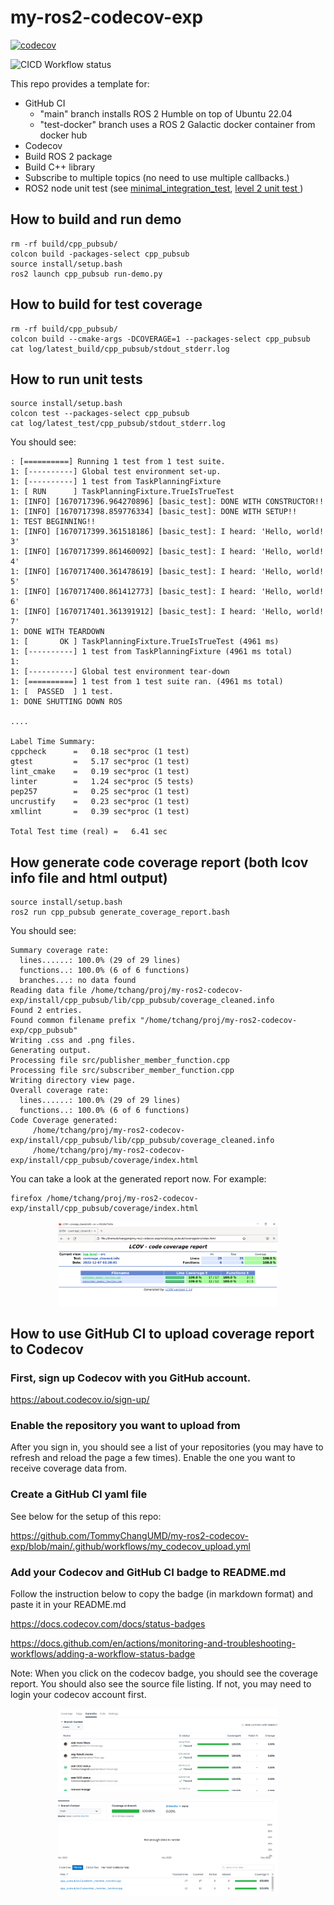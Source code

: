 # my-ros2-codecov-exp

[![codecov](https://codecov.io/gh/TommyChangUMD/my-ros2-codecov-exp/branch/main/graph/badge.svg?token=KRAHD3BZP7)](https://codecov.io/gh/TommyChangUMD/my-ros2-codecov-exp)

![CICD Workflow status](https://github.com/TommyChangUMD/my-ros2-codecov-exp/actions/workflows/my_codecov_upload.yml/badge.svg)

This repo provides a template for:

  - GitHub CI
    - "main" branch installs ROS 2 Humble on top of Ubuntu 22.04
    - "test-docker" branch uses a ROS 2 Galactic docker container from docker hub
  - Codecov
  - Build ROS 2 package
  - Build C++ library 
  - Subscribe to multiple topics (no need to use multiple callbacks.)
  - ROS2 node unit test (see [minimal_integration_test](https://github.com/TommyChangUMD/minimal_integration_test), [level 2 unit test ](https://www.theconstructsim.com/how-to-test-your-ros-programs/))

## How to build and run demo

```
rm -rf build/cpp_pubsub/
colcon build -packages-select cpp_pubsub
source install/setup.bash
ros2 launch cpp_pubsub run-demo.py
```


## How to build for test coverage

```
rm -rf build/cpp_pubsub/
colcon build --cmake-args -DCOVERAGE=1 --packages-select cpp_pubsub
cat log/latest_build/cpp_pubsub/stdout_stderr.log
```

## How to run unit tests

```
source install/setup.bash
colcon test --packages-select cpp_pubsub
cat log/latest_test/cpp_pubsub/stdout_stderr.log
```

You should see:

```
: [==========] Running 1 test from 1 test suite.
1: [----------] Global test environment set-up.
1: [----------] 1 test from TaskPlanningFixture
1: [ RUN      ] TaskPlanningFixture.TrueIsTrueTest
1: [INFO] [1670717396.964270896] [basic_test]: DONE WITH CONSTRUCTOR!!
1: [INFO] [1670717398.859776334] [basic_test]: DONE WITH SETUP!!
1: TEST BEGINNING!!
1: [INFO] [1670717399.361518186] [basic_test]: I heard: 'Hello, world! 3'
1: [INFO] [1670717399.861460092] [basic_test]: I heard: 'Hello, world! 4'
1: [INFO] [1670717400.361478619] [basic_test]: I heard: 'Hello, world! 5'
1: [INFO] [1670717400.861412773] [basic_test]: I heard: 'Hello, world! 6'
1: [INFO] [1670717401.361391912] [basic_test]: I heard: 'Hello, world! 7'
1: DONE WITH TEARDOWN
1: [       OK ] TaskPlanningFixture.TrueIsTrueTest (4961 ms)
1: [----------] 1 test from TaskPlanningFixture (4961 ms total)
1: 
1: [----------] Global test environment tear-down
1: [==========] 1 test from 1 test suite ran. (4961 ms total)
1: [  PASSED  ] 1 test.
1: DONE SHUTTING DOWN ROS

....

Label Time Summary:
cppcheck      =   0.18 sec*proc (1 test)
gtest         =   5.17 sec*proc (1 test)
lint_cmake    =   0.19 sec*proc (1 test)
linter        =   1.24 sec*proc (5 tests)
pep257        =   0.25 sec*proc (1 test)
uncrustify    =   0.23 sec*proc (1 test)
xmllint       =   0.39 sec*proc (1 test)

Total Test time (real) =   6.41 sec
```

## How generate code coverage report (both lcov info file and html output)
```
source install/setup.bash
ros2 run cpp_pubsub generate_coverage_report.bash
```

You should see:
```
Summary coverage rate:
  lines......: 100.0% (29 of 29 lines)
  functions..: 100.0% (6 of 6 functions)
  branches...: no data found
Reading data file /home/tchang/proj/my-ros2-codecov-exp/install/cpp_pubsub/lib/cpp_pubsub/coverage_cleaned.info
Found 2 entries.
Found common filename prefix "/home/tchang/proj/my-ros2-codecov-exp/cpp_pubsub"
Writing .css and .png files.
Generating output.
Processing file src/publisher_member_function.cpp
Processing file src/subscriber_member_function.cpp
Writing directory view page.
Overall coverage rate:
  lines......: 100.0% (29 of 29 lines)
  functions..: 100.0% (6 of 6 functions)
Code Coverage generated:
     /home/tchang/proj/my-ros2-codecov-exp/install/cpp_pubsub/lib/cpp_pubsub/coverage_cleaned.info
     /home/tchang/proj/my-ros2-codecov-exp/install/cpp_pubsub/coverage/index.html
```

You can take a look at the generated report now.  For example:

```
firefox /home/tchang/proj/my-ros2-codecov-exp/install/cpp_pubsub/coverage/index.html
```
[<img src=screenshots/Screenshot-2022-12-07-023731.png 
    width="70%" 
    style="display: block; margin: 0 auto"
    />](screenshots/Screenshot-2022-12-07-023731.png)


## How to use GitHub CI to upload coverage report to Codecov

### First, sign up Codecov with you GitHub account.  

  https://about.codecov.io/sign-up/

### Enable the repository you want to upload from

After you sign in, you should see a list of your repositories (you may
have to refresh and reload the page a few times). Enable the one you
want to receive coverage data from.

### Create a GitHub CI yaml file

See below for the setup of this repo:

https://github.com/TommyChangUMD/my-ros2-codecov-exp/blob/main/.github/workflows/my_codecov_upload.yml

### Add your Codecov and GitHub CI badge to README.md

Follow the instruction below to copy the badge (in markdown format)
and paste it in your README.md

https://docs.codecov.com/docs/status-badges

https://docs.github.com/en/actions/monitoring-and-troubleshooting-workflows/adding-a-workflow-status-badge

Note: When you click on the codecov badge, you should see the coverage
report.  You should also see the source file listing.  If not, you may
need to login your codecov account first.

[<img src=screenshots/Screenshot-2022-12-07-164405.png
    width="70%" 
    style="display: block; margin: 0 auto"
    />](screenshots/Screenshot-2022-12-07-164405.png)

[<img src=screenshots/Screenshot-2022-12-07-164423.png
    width="70%"
    style="display: block; margin: 0 auto"
    />](screenshots/Screenshot-2022-12-07-164423.png)

